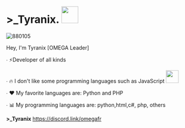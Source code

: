 # >_Tyranix. <img src ="https://cdn.discordapp.com/attachments/888689841590636547/888691151585017886/888690452897865748.png" height="45" width="45">
![880105](https://github-readme-stats.vercel.app/api?username=Nomade7)

Hey, I'm Tyranix [OMEGA Leader]

∙ ⚡Developer of all kinds

∙ 🔥 I don't like some programming languages ​​such as JavaScript <img src ="https://cdn.discordapp.com/attachments/888689841590636547/888692353878089749/888690008393916416.png" height="34" width="34">

∙ ❤ My favorite languages are: Python and PHP

∙ 📊 My programming languages are: python,html,c#, php, others

**>_Tyranix**
https://discord.link/omegafr
